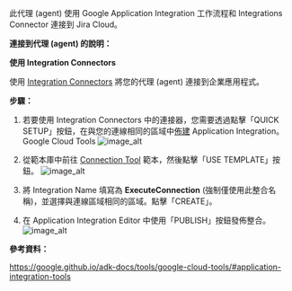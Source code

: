 此代理 (agent) 使用 Google Application Integration 工作流程和 Integrations Connector 連接到 Jira Cloud。

**連接到代理 (agent) 的說明：**

**使用 Integration Connectors**

使用 [Integration Connectors](https://cloud.google.com/integration-connectors/docs/overview) 將您的代理 (agent) 連接到企業應用程式。

**步驟：**

1. 若要使用 Integration Connectors 中的連接器，您需要透過點擊「QUICK SETUP」按鈕，在與您的連線相同的區域中[佈建](https://console.cloud.google.com/) Application Integration。
Google Cloud Tools
![image_alt](https://github.com/karthidec/adk-python/blob/adk-samples-jira-agent/contributing/samples/jira_agent/image-application-integration.png?raw=true)

2. 從範本庫中前往 [Connection Tool]((https://console.cloud.google.com/)) 範本，然後點擊「USE TEMPLATE」按鈕。
![image_alt](https://github.com/karthidec/adk-python/blob/adk-samples-jira-agent/contributing/samples/jira_agent/image-connection-tool.png?raw=true)

3. 將 Integration Name 填寫為 **ExecuteConnection** (強制僅使用此整合名稱)，並選擇與連線區域相同的區域。點擊「CREATE」。

4. 在 Application Integration Editor 中使用「PUBLISH」按鈕發佈整合。
![image_alt](https://github.com/karthidec/adk-python/blob/adk-samples-jira-agent/contributing/samples/jira_agent/image-app-intg-editor.png?raw=true)

**參考資料：**

https://google.github.io/adk-docs/tools/google-cloud-tools/#application-integration-tools
